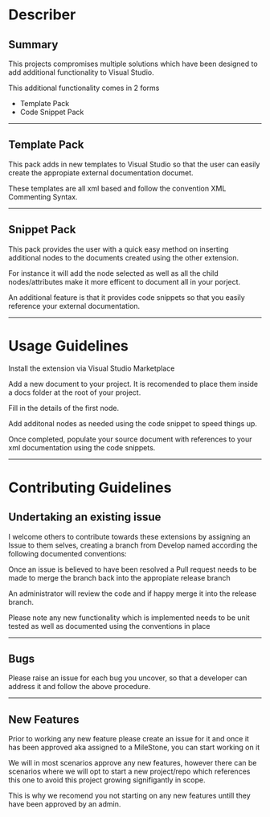 <h1>Describer</h1>
<h2>Summary</h2>
<p>This projects compromises multiple solutions which have been designed to add additional functionality to Visual Studio. </p>
<p>This additional functionality comes in 2 forms</p>
<ul>
<li>Template Pack</li>
<li>Code Snippet Pack</li>
</ul>
<hr />
<h2>Template Pack</h2>
<p>This pack adds in new templates to Visual Studio so that the user can easily create the appropiate external documentation documet.</p>
<p>These templates are all xml based and follow the convention XML Commenting Syntax.</p>
<hr />
<h2>Snippet Pack</h2>
<p>This pack provides the user with a quick easy method on inserting additional nodes to the documents created using the other extension.</p>
<p>For instance it will add the node selected as well as all the child nodes/attributes make it more efficent to document all in your porject.</p>
<p>An additional feature is that it provides code snippets so that you easily reference your external documentation.</p>
<hr />
<h1>Usage Guidelines</h1>
<p>Install the extension via Visual Studio Marketplace</p>
<p>Add a new document to your project. It is recomended to place them inside a docs folder at the root of your project.</p>
<p>Fill in the details of the first node.</p>
<p>Add additonal nodes as needed using the code snippet to speed things up.</p>
<p>Once completed, populate your source document with references to your xml documentation using the code snippets.</P>
<hr />
<h1>Contributing Guidelines</h1>
<h2>Undertaking an existing issue</h2>
<p>I welcome others to contribute towards these extensions by assigning an Issue to them selves, creating a branch from Develop named according the following documented conventions:</p>
<p>Once an issue is believed to have been resolved a Pull request needs to be made to merge the branch back into the appropiate release branch</p>
<p>An administrator will review the code and if happy merge it into the release branch.</p>
<p>Please note any new functionality which is implemented needs to be unit tested as well as documented using the conventions in place</p>
<hr />
<h2>Bugs</h2>
<p>Please raise an issue for each bug you uncover, so that a developer can address it and follow the above procedure.</p>
<hr />
<h2>New Features</h2>
<p>Prior to working any new feature please create an issue for it and once it has been approved aka assigned to a MileStone, you can start working on it</p>
<p>We will in most scenarios approve any new features, however there can be scenarios where we will opt to start a new project/repo which references this one to avoid this project growing signifigantly in scope.</p>
<p>This is why we recomend you not starting on any new features untill they have been approved by an admin.</p>
